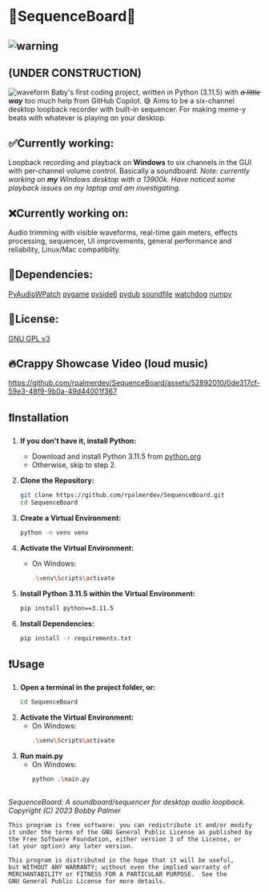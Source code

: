 # 🎵SequenceBoard🎵

##  ![warning](https://github.com/rpalmerdev/SequenceBoard/assets/52892010/45d45d54-2f2e-4262-bd82-98765dda9627) 
## **(UNDER CONSTRUCTION)** 


![waveform](https://github.com/rpalmerdev/SequenceBoard/assets/52892010/275a7046-e01f-452b-b8a6-55c0a211139a)
Baby's first coding project, written in Python (3.11.5) with ~~*a little*~~ ***way*** too much help from GitHub Copilot. 😅
Aims to be a six-channel desktop loopback recorder with built-in sequencer. For making meme-y beats with whatever is playing on your desktop.

## **✅Currently working:** 
Loopback recording and playback on **Windows** to six channels in the GUI with per-channel volume control. Basically a soundboard.
*Note: currently working on **my** Windows desktop with a 13900k. Have noticed some playback issues on my laptop and am investigating.*

## **❌Currently working on:** 
Audio trimming with visible waveforms, real-time gain meters, effects processing, sequencer, UI improvements, general performance and reliability, Linux/Mac compatiblity.

## **🩼Dependencies:**
[PyAudioWPatch](https://github.com/s0d3s/PyAudioWPatch/)
[pygame](https://github.com/pygame/pygame)
[pyside6](https://pypi.org/project/PySide6/)
[pydub](https://github.com/jiaaro/pydub)
[soundfile](https://pypi.org/project/soundfile/)
[watchdog](https://pypi.org/project/watchdog/)
[numpy](https://github.com/numpy/numpy)

## **💸License:** 
[GNU GPL v3](https://github.com/rpalmerdev/SequenceBoard/blob/main/LICENSE)

## 🔥Crappy Showcase Video (loud music)

https://github.com/rpalmerdev/SequenceBoard/assets/52892010/0de317cf-59e3-48f9-9b0a-49d44001f367

## ❗Installation

1. **If you don't have it, install Python:**
   - Download and install Python 3.11.5 from [python.org](https://www.python.org/downloads/release/python-3115)
   - Otherwise, skip to step 2.

2. **Clone the Repository:**
   ```bash
   git clone https://github.com/rpalmerdev/SequenceBoard.git
   cd SequenceBoard

3. **Create a Virtual Environment:**
    ```bash
    python -m venv venv
    ```

4. **Activate the Virtual Environment:**
    - On Windows:
      ```bash
      .\venv\Scripts\activate
      ```

5. **Install Python 3.11.5 within the Virtual Environment:**
    ```bash
    pip install python==3.11.5
    ```

6. **Install Dependencies:**
    ```bash
    pip install -r requirements.txt 
    ```
## ❗Usage

1. **Open a terminal in the project folder, or:**
   ```bash
   cd SequenceBoard
   ```
2. **Activate the Virtual Environment:**
    - On Windows:
      ```bash
      .\venv\Scripts\activate
      ```
3. **Run main.py**
   - On Windows:
       ```bash
       python .\main.py
       ```

##
*SequenceBoard: A soundboard/sequencer for desktop audio loopback. 
    Copyright (C) 2023  Bobby Palmer*

    This program is free software: you can redistribute it and/or modify
    it under the terms of the GNU General Public License as published by
    the Free Software Foundation, either version 3 of the License, or
    (at your option) any later version.

    This program is distributed in the hope that it will be useful,
    but WITHOUT ANY WARRANTY; without even the implied warranty of
    MERCHANTABILITY or FITNESS FOR A PARTICULAR PURPOSE.  See the
    GNU General Public License for more details.

